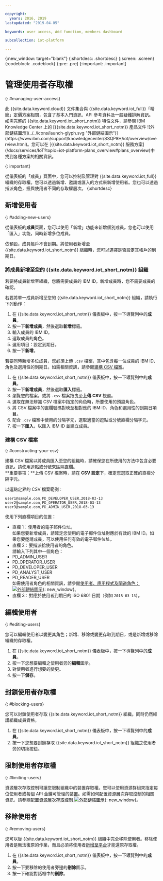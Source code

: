 ```yaml
---

copyright:
  years: 2016, 2019
lastupdated: "2019-04-05"

keywords: user access, Add function, members dashboard

subcollection: iot-platform

---
```


{:new_window: target="blank"}
{:shortdesc: .shortdesc}
{:screen: .screen}
{:codeblock: .codeblock}
{:pre: .pre}
{:important: .important}

# 管理使用者存取權
{: #managing-user-access}

<p>此 {{site.data.keyword.cloud}} 文件集合與 {{site.data.keyword.iot_full}}「精簡」定價方案相關，包含了基本入門資訊、API 參考資料及一般疑難排解資訊。
如需完整的 {{site.data.keyword.iot_short_notm}} 特性文件，請參閱 IBM Knowledge Center 上的 [{{site.data.keyword.iot_short_notm}} 產品文件 ![外部鏈結圖示](../../icons/launch-glyph.svg "外部鏈結圖示")](https://www.ibm.com/support/knowledgecenter/SSQP8H/iot/overview/overview.html)。您可以在 [{{site.data.keyword.iot_short_notm}} 服務方案](/docs/services/IoT?topic=iot-platform-plans_overview#plans_overview)中找到各種方案的相關資訊。
</p>
{: important}

從儀表板的「成員」頁面中，您可以控制及管理對 {{site.data.keyword.iot_full}} 組織的存取權。您可以透過新增、邀請或匯入的方式來新增使用者。您也可以透過指派角色，授與使用者不同的存取權層次。
{:shortdesc}

## 新增使用者
{: #adding-new-users}

從儀表板的**成員**頁面，您可以使用「新增」功能來新增個別成員。您也可以使用「匯入」功能，同時新增多位成員。

依預設，成員帳戶不會到期。將使用者新增至 {{site.data.keyword.iot_short_notm}} 組織時，您可以選擇是否設定其帳戶的到期日。

### 將成員新增至您的 {{site.data.keyword.iot_short_notm}} 組織

若要將成員新增至組織，您將需要成員的 IBM ID。新增成員時，您不需要成員的確認。

若要將單一成員新增至您的 {{site.data.keyword.iot_short_notm}} 組織，請執行下列動作：
1. 在 {{site.data.keyword.iot_short_notm}} 儀表板中，按一下導覽列中的**成員**。
2. 按一下**新增成員**，然後選取**新增**標籤。
3. 輸入成員的 IBM ID。
4. 選取成員的角色。
5. 選用項目：設定到期日。
6. 按一下**新增**。

若要同時新增多位成員，您必須上傳 `.csv` 檔案，其中包含每一位成員的 IBM ID、角色及選用性的到期日。如需相關資訊，請參閱[建構 CSV 檔案](#constructing-your-csv)。
1. 在 {{site.data.keyword.iot_short_notm}} 儀表板中，按一下導覽列中的**成員**。
2. 按一下**新增成員**，然後選取**匯入**標籤。
3. 瀏覽您的檔案，或將 `.csv` 檔案拖曳至**上傳 CSV** 視窗。
4. 選取在無法辨識 CSV 檔案中指定的角色時，所要使用的預設角色。
5. 將 CSV 檔案中的直欄號碼對映至相對應的 IBM ID、角色和選用性的到期日項目。
6. 配合 `.csv` 檔案中使用的分隔字元，選取適當的逗點或分號直欄分隔字元。
7. 按一下**匯入**，以匯入 IBM ID 並建立成員。


### 建構 CSV 檔案
{: #constructing-your-csv}

建構 CSV 檔案以將成員匯入至您的組織時，請確保您在所使用的方法中包含必要資訊。請使用逗點或分號來區隔直欄。  
**重要事項：**上傳 CSV 檔案時，請在 **CSV 設定**下，確定您選取正確的直欄分隔字元。

以逗點定界的 CSV 檔案範例：  
```
user1@sample.com,PD_DEVELOPER_USER,2018-03-13
user2@sample.com,PD_OPERATOR_USER,2018-03-13
user3@sample.com,PD_ADMIN_USER,2018-03-13
```
使用下列直欄項目的位置：  
- 直欄 1：使用者的電子郵件位址。  
如果您要新增成員，請確定您使用的電子郵件位址對應於有效的 IBM ID。如果您要邀請成員，可以使用任何有效的電子郵件位址。
- 直欄 2：要指派給使用者的角色。  
請輸入下列其中一個角色：
 - PD_ADMIN_USER
 - PD_OPERATOR_USER
 - PD_DEVELOPER_USER
 - PD_ANALYST_USER
 - PD_READER_USER  
如需使用者角色的相關資訊，請參閱[使用者、應用程式及閘道角色：![外部鏈結圖示](../../icons/launch-glyph.svg "外部鏈結圖示")](https://www.ibm.com/support/knowledgecenter/SSQP8H/iot/platform/roles_index.html#user_roles){: new_window}。
- 直欄 3：對應於使用者到期日的 ISO 6801 日期（例如 `2018-03-13`）。

## 編輯使用者
{: #editing-users}

您可以編輯使用者以變更其角色；新增、移除或變更存取到期日，或是新增或移除組織的存取權。

1. 在 {{site.data.keyword.iot_short_notm}} 儀表板中，按一下導覽列中的**成員**。
2. 按一下您想要編輯之使用者旁的**編輯**圖示。
3. 對使用者進行想要的變更。
4. 按一下**儲存**。

## 封鎖使用者存取權
{: #blocking-users}

您可以封鎖使用者存取 {{site.data.keyword.iot_short_notm}} 組織，同時仍然維護組織成員資格。

1. 在 {{site.data.keyword.iot_short_notm}} 儀表板中，按一下導覽列中的**成員**。
2. 按一下您想要封鎖存取 {{site.data.keyword.iot_short_notm}} 組織之使用者旁的切換按鈕。

## 限制使用者存取權
{: #limiting-users}

資源層次存取控制可讓您限制組織中的裝置存取權。您可以使用資源群組來指定每位使用者或每個 API 金鑰可管理的裝置。如需如何配置資源層次存取控制的相關資訊，請參閱[配置資源層次存取控制 ![外部鏈結圖示](../../icons/launch-glyph.svg "外部鏈結圖示")](https://www.ibm.com/support/knowledgecenter/SSQP8H/iot/platform/reference/rlac.html#configure_RLAC){: new_window}。

## 移除使用者
{: #removing-users}

您可以從 {{site.data.keyword.iot_short_notm}} 組織中完全移除使用者。移除使用者是無法復原的作業，而且必須將使用者[新增至平台](#adding-new-users)才能還原存取權。

1. 在 {{site.data.keyword.iot_short_notm}} 儀表板中，按一下導覽列中的**成員**。
2. 按一下要移除的使用者旁邊的**刪除**圖示。
3. 按一下確認對話框中的**刪除**。

